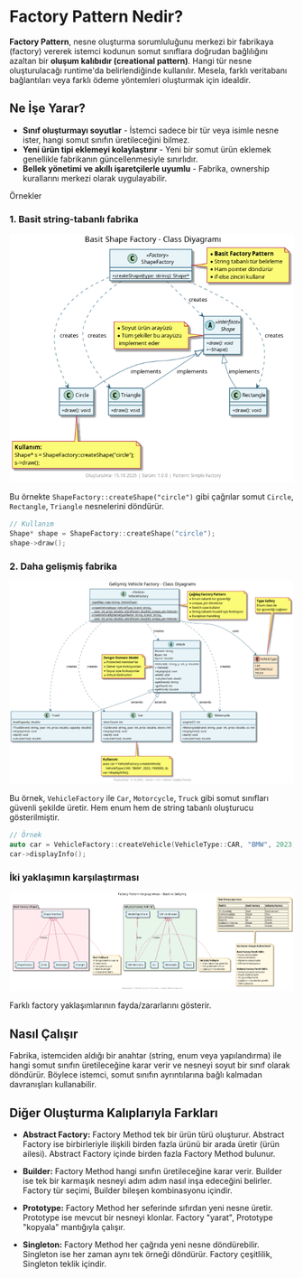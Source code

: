 # Factory Pattern Nedir?

**Factory Pattern**, nesne oluşturma sorumluluğunu merkezi bir fabrikaya (factory) vererek istemci kodunun somut sınıflara doğrudan bağlılığını azaltan bir **oluşum kalıbıdır (creational pattern)**. Hangi tür nesne oluşturulacağı runtime'da belirlendiğinde kullanılır. Mesela, farklı veritabanı bağlantıları veya farklı ödeme yöntemleri oluşturmak için idealdir.

## Ne İşe Yarar?

- **Sınıf oluşturmayı soyutlar** - İstemci sadece bir tür veya isimle nesne ister, hangi somut sınıfın üretileceğini bilmez.
- **Yeni ürün tipi eklemeyi kolaylaştırır** - Yeni bir somut ürün eklemek genellikle fabrikanın güncellenmesiyle sınırlıdır.
- **Bellek yönetimi ve akıllı işaretçilerle uyumlu** - Fabrika, ownership kurallarını merkezi olarak uygulayabilir.

Örnekler

### 1. Basit string-tabanlı fabrika

![Basic Shape Factory](./basic_shape/diagram.png)

Bu örnekte `ShapeFactory::createShape("circle")` gibi çağrılar somut `Circle`, `Rectangle`, `Triangle` nesnelerini döndürür.

```cpp
// Kullanım
Shape* shape = ShapeFactory::createShape("circle");
shape->draw();
```

### 2. Daha gelişmiş fabrika

![Vehicle Factory](./vehicle/diagram.png)

Bu örnek, `VehicleFactory` ile `Car`, `Motorcycle`, `Truck` gibi somut sınıfları güvenli şekilde üretir. Hem enum hem de string tabanlı oluşturucu gösterilmiştir.

```cpp
// Örnek
auto car = VehicleFactory::createVehicle(VehicleType::CAR, "BMW", 2023, 1500000, 4);
car->displayInfo();
```

### İki yaklaşımın karşılaştırması

![Factory Comparison](./vehicle_shape_diff/diagram.png)

Farklı factory yaklaşımlarının fayda/zararlarını gösterir.

## Nasıl Çalışır

Fabrika, istemciden aldığı bir anahtar (string, enum veya yapılandırma) ile hangi somut sınıfın üretileceğine karar verir ve nesneyi soyut bir sınıf olarak döndürür. Böylece istemci, somut sınıfın ayrıntılarına bağlı kalmadan davranışları kullanabilir.

## Diğer Oluşturma Kalıplarıyla Farkları

- **Abstract Factory:** Factory Method tek bir ürün türü oluşturur. Abstract Factory ise birbirleriyle ilişkili birden fazla ürünü bir arada üretir (ürün ailesi). Abstract Factory içinde birden fazla Factory Method bulunur.

- **Builder:** Factory Method hangi sınıfın üretileceğine karar verir. Builder ise tek bir karmaşık nesneyi adım adım nasıl inşa edeceğini belirler. Factory tür seçimi, Builder bileşen kombinasyonu içindir.

- **Prototype:** Factory Method her seferinde sıfırdan yeni nesne üretir. Prototype ise mevcut bir nesneyi klonlar. Factory "yarat", Prototype "kopyala" mantığıyla çalışır.

- **Singleton:** Factory Method her çağrıda yeni nesne döndürebilir. Singleton ise her zaman aynı tek örneği döndürür. Factory çeşitlilik, Singleton teklik içindir.